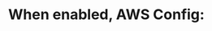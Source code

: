 ---
layout: answer
title: "When enabled, AWS Config:"
blurb: "According to Amazon, Once you enable AWS Config, you can view continuously updated details of all configuration attributes associated with AWS resources"
quid: 240
---